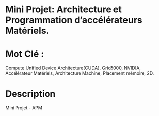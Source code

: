 # Mini Projet: Architecture et Programmation d’accélérateurs Matériels.

# Mot Clé :
Compute Unified Device Architecture(CUDA), Grid5000, NVIDIA, Accélérateur Matériels, Architecture Machine, Placement mémoire, 2D.

# Description 

Mini Projet - APM